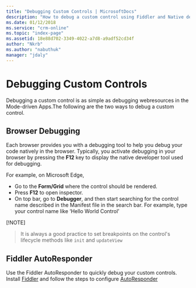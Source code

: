 ```yaml
---
title: "Debugging Custom Controls | MicrosoftDocs"
description: "How to debug a custom control using Fiddler and Native debugging"
ms.date: 01/12/2018
ms.service: "crm-online"
ms.topic: "index-page"
ms.assetid: 18e88d702-3349-4022-a7d8-a9adf52cd34f
author: "Nkrb"
ms.author: "nabuthuk"
manager: "jdaly"
---
```

# Debugging Custom Controls

Debugging a custom control is as simple as debugging webresources in the Mode-driven Apps.The following are the two ways to debug a custom control. 

## Browser Debugging

Each browser provides you with a debugging tool to help you debug your code natively in the browser. Typically, you activate debugging in your browser by pressing the **F12** key to display the native developer tool used for debugging.

For example, on Microsoft Edge,

- Go to the **Form/Grid** where the control should be rendered.
- Press **F12** to open inspector. 
- On top bar, go to **Debugger**, and then start searching for the control name described in the Manifest file in the search bar. For example, type your control name like ‘Hello World Control’

[!NOTE]
> It is always a good practice to set breakpoints on the control's lifecycle methods like `init` and `updateView`

## Fiddler AutoResponder

Use the Fiddler AutoResponder to quickly debug your custom controls. Install [Fiddler](https://www.telerik.com/download/fiddler) and follow the steps to configure [AutoResponder](https://docs.microsoft.com/en-us/dynamics365/customer-engagement/developer/streamline-javascript-development-fiddler-autoresponder)
